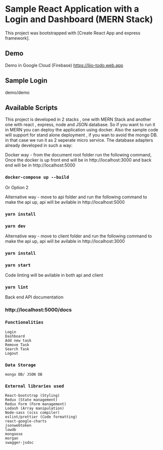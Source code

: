 # Sample React Application with a Login and Dashboard (MERN Stack)

This project was bootstrapped with [Create React App and express framework].

## Demo

Demo in Google Cloud (Firebase) https://lijo-todo.web.app

## Sample Login

demo/demo

## Available Scripts

This project is developed in 2 stacks , one with MERN Stack and another one with react , express, node and JSON database. So if you want to run it in MERN you can deploy the application using docker. Also the sample code will support for stand alone deployment , if you wan to avoid the mongo DB. in that case we run it as 2 seperate micro service. The database adapters already developed in such a way:

Docker way - from the document root folder run the following command, Once the docker is up front end will be in http://localhost:3000 and back end will be in http://localhost:5000

### `docker-compose up --build`

Or Option 2

Alternative way - move to api folder and run the following command to make the api up, api will be avilable in http://localhost:5000

### `yarn install`

### `yarn dev`

Alternative way - move to client folder and run the following command to make the api up, api will be avilable in http://localhost:3000

### `yarn install`

### `yarn start`

Code linting will be avilable in both api and client

### `yarn lint`

Back end API documentation

### http://localhost:5000/docs

### `Functionalities`

    Login
    Dashboard
    Add new task
    Remove Task
    Search Task
    Logout

### `Data Storage`

    mongo DB/ JSON DB

### `External libraries used`

    React-bootstrap (Styling)
    Redux (State management)
    Redux Form (Form management)
    Lodash (Array manipulation)
    Node-sass (scss compiler)
    eslint/prettier (Code formatting)
    react-google-charts
    jsonwebtoken
    lowdb
    mongoose
    morgan
    swagger-jsdoc
